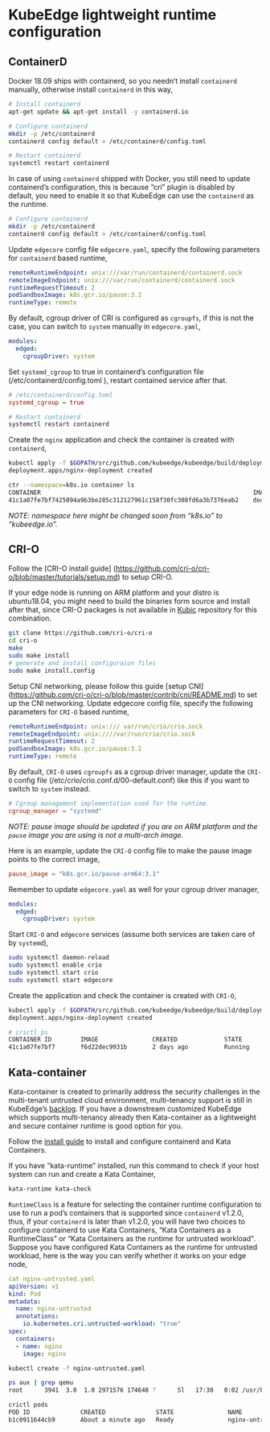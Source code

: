 # KubeEdge lightweight runtime configuration

## ContainerD

Docker 18.09 ships with containerd, so you needn’t install `containerd` manually, otherwise install `containerd` in this way,

```bash
# Install containerd
apt-get update && apt-get install -y containerd.io

# Configure containerd
mkdir -p /etc/containerd
containerd config default > /etc/containerd/config.toml

# Restart containerd
systemctl restart containerd
```

In case of using `containerd` shipped with Docker, you still need to update containerd’s configuration, this is because “cri” plugin is disabled by default, you need to enable it so that KubeEdge can use the `containerd` as the runtime.

```bash
# Configure containerd
mkdir -p /etc/containerd
containerd config default > /etc/containerd/config.toml
```

Update `edgecore` config file `edgecore.yaml`, specify the following parameters for `containerd` based runtime,

```yaml
remoteRuntimeEndpoint: unix:///var/run/containerd/containerd.sock
remoteImageEndpoint: unix:///var/run/containerd/containerd.sock
runtimeRequestTimeout: 2
podSandboxImage: k8s.gcr.io/pause:3.2
runtimeType: remote
```

By default, cgroup driver of CRI is configured as `cgroupfs`, if this is not the case, you can switch to `system` manually in `edgecore.yaml`,

```yaml
modules:
  edged:
    cgroupDriver: system
```

Set `systemd_cgroup` to true in containerd’s configuration file (/etc/containerd/config.toml ), restart contained service after that.

```toml
# /etc/containerd/config.toml
systemd_cgroup = true
```

```bash
# Restart containerd
systemctl restart containerd
```

Create the `nginx` application and check the container is created with `containerd`,

```bash
kubectl apply -f $GOPATH/src/github.com/kubeedge/kubeedge/build/deployment.yaml
deployment.apps/nginx-deployment created

ctr --namespace=k8s.io container ls
CONTAINER                                                           IMAGE                              RUNTIME
41c1a07fe7bf7425094a9b3be285c312127961c158f30fc308fd6a3b7376eab2    docker.io/library/nginx:1.15.12    io.containerd.runtime.v1.linux
```

*NOTE: namespace here might be changed soon from “k8s.io” to “kubeedge.io”.*




## CRI-O

Follow the [CRI-O install guide] (https://github.com/cri-o/cri-o/blob/master/tutorials/setup.md) to setup CRI-O.

If your edge node is running on ARM platform and your distro is ubuntu18.04, you might need to build the binaries form source and install after that, since CRI-O packages is not available in [Kubic](https://build.opensuse.org/project/show/devel:kubic:libcontainers:stable) repository for this combination.

```bash
git clone https://github.com/cri-o/cri-o
cd cri-o
make
sudo make install
# generate and install configuraion files
sudo make install.config
```

Setup CNI networking, please follow this guide [setup CNI] (https://github.com/cri-o/cri-o/blob/master/contrib/cni/README.md) to set up the CNI networking.
Update edgecore config file, specify the following parameters for `CRI-O` based runtime,

```yaml
remoteRuntimeEndpoint: unix:/// var/run/crio/crio.sock
remoteImageEndpoint: unix:////var/run/crio/crio.sock
runtimeRequestTimeout: 2
podSandboxImage: k8s.gcr.io/pause:3.2
runtimeType: remote
```

By default, `CRI-O` uses `cgroupfs` as a cgroup driver manager, update the `CRI-O` config file (/etc/crio/crio.conf.d/00-default.conf) like this if you want to switch to `system` instead.

```conf
# Cgroup management implementation used for the runtime.
cgroup_manager = "systemd"
```

*NOTE: pause image should be updated if you are on ARM platform and the `pause` image you are using is not a multi-arch image.*

Here is an example, update the `CRI-O` config file to make the pause image points to the correct image,
```conf
pause_image = "k8s.gcr.io/pause-arm64:3.1"
```

Remember to update `edgecore.yaml` as well for your cgroup driver manager,

```yaml
modules:
  edged:
    cgroupDriver: system
```

Start `CRI-O` and `edgecore` services (assume both services are taken care of by `systemd`),

```bash
sudo systemctl daemon-reload
sudo systemctl enable crio
sudo systemctl start crio
sudo systemctl start edgecore
```


Create the application and check the container is created with `CRI-O`,

```bash
kubectl apply -f $GOPATH/src/github.com/kubeedge/kubeedge/build/deployment.yaml
deployment.apps/nginx-deployment created

# crictl ps
CONTAINER ID        IMAGE               CREATED             STATE               NAME                ATTEMPT             POD ID
41c1a07fe7bf7       f6d22dec9931b       2 days ago          Running             nginx               0                   51f727498b06f
```

## Kata-container

Kata-container is created to primarily address the security challenges in the multi-tenant untrusted cloud environment, multi-tenancy support is still in KubeEdge’s [backlog](https://github.com/kubeedge/kubeedge/issues/268). If you have a downstream customized KubeEdge which supports multi-tenancy already then Kata-container as a lightweight and secure container runtime is good option for you.

Follow the [install guide]( https://github.com/kata-containers/documentation/blob/master/how-to/containerd-kata.md) to install and configure containerd and  Kata Containers.

If you have “kata-runtime” installed, run this command to check if your host system can run and create a Kata Container,
```bash
kata-runtime kata-check
```

`RuntimeClass` is a feature for selecting the container runtime configuration to use to run a pod’s containers that is supported since `containerd` v1.2.0, thus, if your `containerd` is later than  v1.2.0, you will have two choices to configure containerd to use Kata Containers, “Kata Containers as  a RuntimeClass” or “Kata Containers as the runtime for untrusted workload".
Suppose you have configured Kata Containers as the runtime for untrusted workload, here is the way you can verify whether it works on your edge node,

```yaml
cat nginx-untrusted.yaml
apiVersion: v1
kind: Pod
metadata:
  name: nginx-untrusted
  annotations:
    io.kubernetes.cri.untrusted-workload: "true"
spec:
  containers:
  - name: nginx
    image: nginx
```

```bash
kubectl create -f nginx-untrusted.yaml

ps aux | grep qemu
root      3941  3.0  1.0 2971576 174648 ?      Sl   17:38   0:02 /usr/bin/qemu-system-aarch64

crictl pods
POD ID              CREATED              STATE               NAME                NAMESPACE           ATTEMPT
b1c0911644cb9       About a minute ago   Ready               nginx-untrusted     default             0
```
